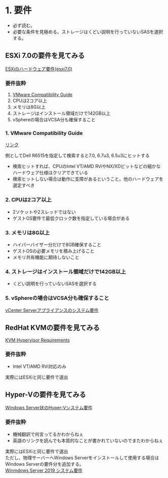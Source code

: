 # 1. 要件
* 必ず読む。
* 必要な条件を見極める。ストレージはくどい説明を行っていないSASを選択する。

## ESXi 7.0の要件を見てみる
<a href="https://docs.vmware.com/jp/VMware-vSphere/7.0/com.vmware.esxi.upgrade.doc/GUID-DEB8086A-306B-4239-BF76-E354679202FC.html" target="_blank">ESXiのハードウェア要件(esxi7.0)</a>

### 要件抜粋
1. <a href="https://www.vmware.com/resources/compatibility/search.php" target="_blank">VMware Compatibility Guide</a>
2. CPUは2コア以上
3. メモリは8G以上
4. ストレージはインストール領域だけで142GB以上
5. vSphereの場合はVCSA分も確保すること

### 1. VMware Compatibility Guide
<a href="https://www.vmware.com/resources/compatibility/search.php" target="_blank">リンク</a>

例としてDell R6515を指定して検索すると7.0, 6.7u3, 6.5u3にヒットする
* 検索ヒットすれば、CPUのIntel VT/AMD RViやNX/XDビットなどの細かなハードウェア仕様はクリアできている
* 検索ヒットしない場合は動作に支障があるということ。他のハードウェアを選定すべき

### 2. CPUは2コア以上
* 2ソケットや2スレッドではない
* ゲストOS要件で最低クロック数を指定している場合がある

### 3. メモリは8G以上
* ハイパーバイザー分だけで8GB確保すること
* ゲストOSの必要メモリを積み上げること
* メモリ共有機能に期待しないこと

### 4. ストレージはインストール領域だけで142GB以上
* くどい説明を行っていないSASを選択する

### 5. vSphereの場合はVCSA分も確保すること
<a href="https://docs.vmware.com/jp/VMware-vSphere/7.0/com.vmware.vcenter.upgrade.doc/GUID-752FCA83-1A9B-499E-9C65-D5625351C0B5.html" target="_blank">vCenter Serverアプライアンスのシステム要件</a>

## RedHat KVMの要件を見てみる
<a href="https://access.redhat.com/documentation/en-us/red_hat_enterprise_linux/7/html/virtualization_deployment_and_administration_guide/sect-system_requirements-kvm_requirements" target="_blank">KVM Hypervisor Requirements</a>

### 要件抜粋
* Intel VT/AMD RVi対応のみ

実際にはESXiと同じ要件で選出

## Hyper-Vの要件を見てみる
<a href="https://docs.microsoft.com/ja-jp/windows-server/virtualization/hyper-v/system-requirements-for-hyper-v-on-windows" target="_blank">Windows Server状のHyper-Vシステム要件</a>

### 要件抜粋
* 機械翻訳で何言ってるかわからねぇ
* 英語のリンクを読んでも本質的なことが書かれていないのでまたわからねぇ

実際にはESXiと同じ要件で選出  
ただし、物理サーバーへWindows Serverをインストールして使用する場合はWindows Serverの要件分を追加する。  
<a href="https://docs.microsoft.com/ja-jp/windows-server/get-started-19/sys-reqs-19" target="_blank">Winmdows Server 2019 システム要件</a>

